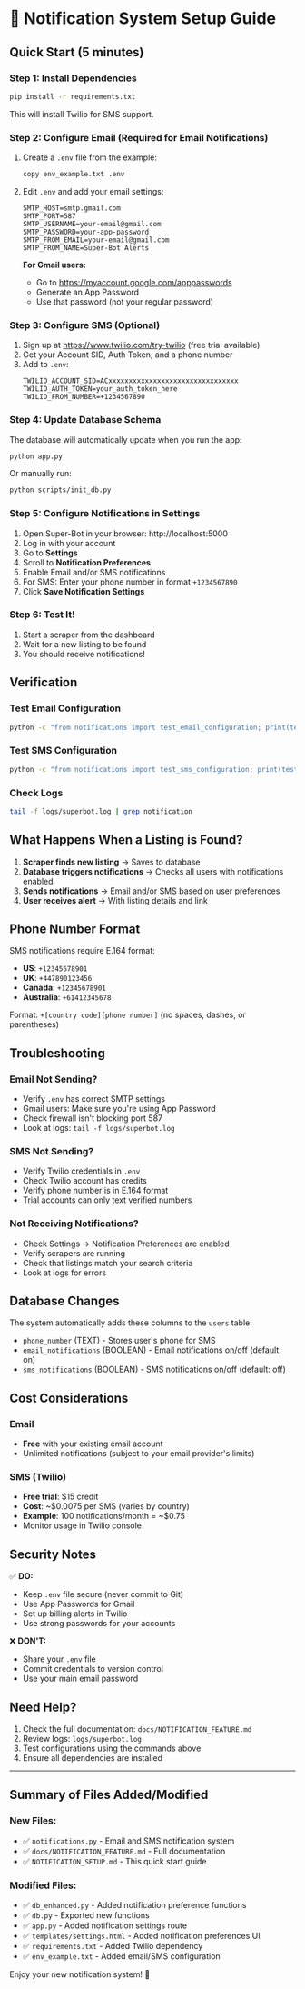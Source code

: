 # 🔔 Notification System Setup Guide

## Quick Start (5 minutes)

### Step 1: Install Dependencies
```bash
pip install -r requirements.txt
```
This will install Twilio for SMS support.

### Step 2: Configure Email (Required for Email Notifications)

1. Create a `.env` file from the example:
   ```bash
   copy env_example.txt .env
   ```

2. Edit `.env` and add your email settings:
   ```env
   SMTP_HOST=smtp.gmail.com
   SMTP_PORT=587
   SMTP_USERNAME=your-email@gmail.com
   SMTP_PASSWORD=your-app-password
   SMTP_FROM_EMAIL=your-email@gmail.com
   SMTP_FROM_NAME=Super-Bot Alerts
   ```

   **For Gmail users:**
   - Go to https://myaccount.google.com/apppasswords
   - Generate an App Password
   - Use that password (not your regular password)

### Step 3: Configure SMS (Optional)

1. Sign up at https://www.twilio.com/try-twilio (free trial available)
2. Get your Account SID, Auth Token, and a phone number
3. Add to `.env`:
   ```env
   TWILIO_ACCOUNT_SID=ACxxxxxxxxxxxxxxxxxxxxxxxxxxxxxxxx
   TWILIO_AUTH_TOKEN=your_auth_token_here
   TWILIO_FROM_NUMBER=+1234567890
   ```

### Step 4: Update Database Schema

The database will automatically update when you run the app:
```bash
python app.py
```

Or manually run:
```bash
python scripts/init_db.py
```

### Step 5: Configure Notifications in Settings

1. Open Super-Bot in your browser: http://localhost:5000
2. Log in with your account
3. Go to **Settings**
4. Scroll to **Notification Preferences**
5. Enable Email and/or SMS notifications
6. For SMS: Enter your phone number in format `+1234567890`
7. Click **Save Notification Settings**

### Step 6: Test It!

1. Start a scraper from the dashboard
2. Wait for a new listing to be found
3. You should receive notifications!

## Verification

### Test Email Configuration
```bash
python -c "from notifications import test_email_configuration; print(test_email_configuration())"
```

### Test SMS Configuration
```bash
python -c "from notifications import test_sms_configuration; print(test_sms_configuration())"
```

### Check Logs
```bash
tail -f logs/superbot.log | grep notification
```

## What Happens When a Listing is Found?

1. **Scraper finds new listing** → Saves to database
2. **Database triggers notifications** → Checks all users with notifications enabled
3. **Sends notifications** → Email and/or SMS based on user preferences
4. **User receives alert** → With listing details and link

## Phone Number Format

SMS notifications require E.164 format:
- **US**: `+12345678901`
- **UK**: `+447890123456`
- **Canada**: `+12345678901`
- **Australia**: `+61412345678`

Format: `+[country code][phone number]` (no spaces, dashes, or parentheses)

## Troubleshooting

### Email Not Sending?
- Verify `.env` has correct SMTP settings
- Gmail users: Make sure you're using App Password
- Check firewall isn't blocking port 587
- Look at logs: `tail -f logs/superbot.log`

### SMS Not Sending?
- Verify Twilio credentials in `.env`
- Check Twilio account has credits
- Verify phone number is in E.164 format
- Trial accounts can only text verified numbers

### Not Receiving Notifications?
- Check Settings → Notification Preferences are enabled
- Verify scrapers are running
- Check that listings match your search criteria
- Look at logs for errors

## Database Changes

The system automatically adds these columns to the `users` table:
- `phone_number` (TEXT) - Stores user's phone for SMS
- `email_notifications` (BOOLEAN) - Email notifications on/off (default: on)
- `sms_notifications` (BOOLEAN) - SMS notifications on/off (default: off)

## Cost Considerations

### Email
- **Free** with your existing email account
- Unlimited notifications (subject to your email provider's limits)

### SMS (Twilio)
- **Free trial**: $15 credit
- **Cost**: ~$0.0075 per SMS (varies by country)
- **Example**: 100 notifications/month = ~$0.75
- Monitor usage in Twilio console

## Security Notes

✅ **DO:**
- Keep `.env` file secure (never commit to Git)
- Use App Passwords for Gmail
- Set up billing alerts in Twilio
- Use strong passwords for your accounts

❌ **DON'T:**
- Share your `.env` file
- Commit credentials to version control
- Use your main email password

## Need Help?

1. Check the full documentation: `docs/NOTIFICATION_FEATURE.md`
2. Review logs: `logs/superbot.log`
3. Test configurations using the commands above
4. Ensure all dependencies are installed

---

## Summary of Files Added/Modified

### New Files:
- ✅ `notifications.py` - Email and SMS notification system
- ✅ `docs/NOTIFICATION_FEATURE.md` - Full documentation
- ✅ `NOTIFICATION_SETUP.md` - This quick start guide

### Modified Files:
- ✅ `db_enhanced.py` - Added notification preference functions
- ✅ `db.py` - Exported new functions
- ✅ `app.py` - Added notification settings route
- ✅ `templates/settings.html` - Added notification preferences UI
- ✅ `requirements.txt` - Added Twilio dependency
- ✅ `env_example.txt` - Added email/SMS configuration

Enjoy your new notification system! 🎉

